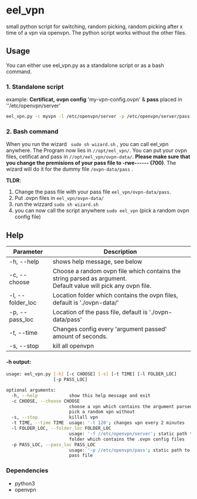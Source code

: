 # eel_vpn

small  python script for switching, random picking, random picking after x time of a vpn via openvpn. The python script works without the other files.

## Usage

You can either use eel_vpn.py as a standalone script or as a bash command.

### 1. Standalone script

example: __Certificat,__ __ovpn config__  'my-vpn-config.ovpn' & __pass__ placed in ''/etc/openvpn/server'

```bash
eel_vpn.py -c myvpn -l /etc/openvpn/server -p /etc/openvpn/server/pass
```



### 2. Bash command 

When you run the wizard ``` sudo sh wizard.sh``` , you can call eel_vpn anywhere. The Program now lies in ```//opt/eel_vpn/```. You can put your ovpn files, cetificat and pass in ```//opt/eel_vpn/ovpn-data/```. **Please make sure that you change the premisions of your pass file to -rwe------ (700)**. The wizard will do it for the dummy file ```/ovpn-data/pass``` .

**TLDR**:

1. Change the pass file with your pass file ```eel_vpn/ovpn-data/pass```.
2. Put .ovpn files in ```eel_vpn/ovpn-data/``` 
3. run the wizzard ```sudo sh wizard.sh```
4. you can now call the script anywhere ```sudo eel_vpn``` (pick a random ovpn config file)



## Help

| Parameter        | Description                                                  |
| ---------------- | ------------------------------------------------------------ |
| -h, --help       | shows help message, see below                                |
| -c, --choose     | Choose a random ovpn file which contains the string parsed as argument.<br />Default value will pick any ovpn file. |
| -l, --folder_loc | Location folder which contains the ovpn files, default is './ovpn-data/' |
| -p, --pass_loc   | Location of the pass file, default is './ovpn-data/pass'     |
| -t, --time       | Changes config every 'argument passed' amount of seconds.    |
| -s, --stop       | kill all openvpn                                             |

#### -h output:

```bash
usage: eel_vpn.py [-h] [-c CHOOSE] [-s] [-t TIME] [-l FOLDER_LOC]
                  [-p PASS_LOC]

optional arguments:
  -h, --help            show this help message and exit
  -c CHOOSE, --choose CHOOSE
                        choose a vpn which contains the argument parsed, will
                        pick a random vpn without
  -s, --stop            killall vpn
  -t TIME, --time TIME  usage: '-t 120'; changes vpn every 2 minutes
  -l FOLDER_LOC, --folder_loc FOLDER_LOC
                        usage: '-f //etc/openvpn/server'; static path the
                        folder which contains the .ovpn config files
  -p PASS_LOC, --pass_loc PASS_LOC
                        usage: '-p //etc/openvpn/pass'; static path to the
                        pass file
```



### Dependencies
- python3
- openvpn
